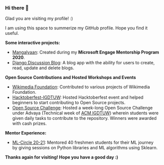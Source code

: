 ### Hi there 👋

Glad you are visiting my profile! :)

I am using this space to summerize my GitHub profile. Hope you find it useful.

**Some interactive projects:**
* [Mangalyaan](https://github.com/soumyaa1804/PathFinding-Visualization): Created during my **Microsoft Engage Mentorship Program 2020**.
* [Django Discussion Blog](https://github.com/soumyaa1804/django-discussion-blog): A blog app with the ability for users to create, read, update and delete blogs.


**Open Source Contributions and Hosted Workshops and Events**
* [Wikimedia Foundation](https://github.com/soumyaa1804/My_Open_Source_Contributions): Contributed to various projects of Wikimedia Foundation.
* [Hacktoberfest-IGDTUW](https://github.com/ACM-IGDTUW/Hacktoberfest-IGDTUW): Hosted Hacktoberfest event and helped beginners to start contributing to Open Source projects.
* [Open Source Challenge](https://github.com/soumyaa1804/Open-Source-Challenge): Hosted a week-long Open Source Challenge under Advaya (Technical week of [ACM IGDTUW](https://github.com/ACM-IGDTUW)) wherein students were given daily tasks to contribute to the repository. Winners were awarded with cash prizes.

**Mentor Experience:**
* [ML-Circle 20-21](https://github.com/soumyaa1804/ML-Circle-20-21): Mentored 40 freshmen students for their ML journey by giving sessions on Python libraries and ML algorithms using Sklearn.

**Thanks again for visiting! Hope you have a good day :)**
<!--
<img src="https://raw.githubusercontent.com/soumyaa1804/soumyaa1804/master/BoardingPass_MyNameOnFutureMission.png">
-->

<!--
**soumyaa1804/soumyaa1804** is a ✨ _special_ ✨ repository because its `README.md` (this file) appears on your GitHub profile.

Here are some ideas to get you started:


- 🔭 I’m currently working on Pathfinding Visualization Project which is a part of Microsoft Engage 2020 program.
- 🌱 I’m currently learning Object Oriented Javascript (ES6) 
- 🤔 I’m looking for help with ML and Data Science beginners project
- 💬 Ask me about best free online Django resources
- 📫 How to reach me: Mail or LinkedIn
- 😄 Pronouns: She/Her
- ⚡ Fun fact: ... 
-->


